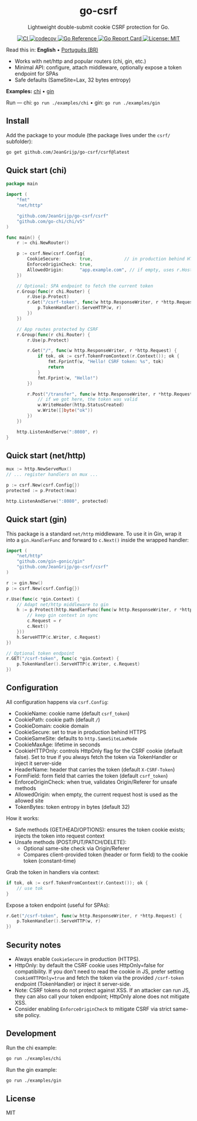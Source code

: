 <div align="center">
	<h1>go-csrf</h1>
	<p>Lightweight double-submit cookie CSRF protection for Go.</p>
	<p>
		<a href="https://github.com/JeanGrijp/go-csrf/actions/workflows/ci.yml">
			<img src="https://github.com/JeanGrijp/go-csrf/actions/workflows/ci.yml/badge.svg" alt="CI">
		</a>
		<a href="https://codecov.io/gh/JeanGrijp/go-csrf">
			<img src="https://codecov.io/gh/JeanGrijp/go-csrf/graph/badge.svg?token=REPLACE_TOKEN" alt="codecov">
		</a>
		<a href="https://pkg.go.dev/github.com/JeanGrijp/go-csrf/csrf">
			<img src="https://pkg.go.dev/badge/github.com/JeanGrijp/go-csrf/csrf.svg" alt="Go Reference">
		</a>
		<a href="https://goreportcard.com/report/github.com/JeanGrijp/go-csrf">
			<img src="https://goreportcard.com/badge/github.com/JeanGrijp/go-csrf" alt="Go Report Card">
		</a>
		<a href="LICENSE">
			<img src="https://img.shields.io/badge/License-MIT-blue.svg" alt="License: MIT">
		</a>
	</p>
</div>

Read this in: **English** • [Português (BR)](README.pt-BR.md)

- Works with net/http and popular routers (chi, gin, etc.)
- Minimal API: configure, attach middleware, optionally expose a token endpoint for SPAs
- Safe defaults (SameSite=Lax, 32 bytes entropy)

**Examples:** [chi](examples/chi/main.go) • [gin](examples/gin/main.go)

Run — chi: `go run ./examples/chi` • gin: `go run ./examples/gin`

## Install

Add the package to your module (the package lives under the `csrf/` subfolder):

```sh
go get github.com/JeanGrijp/go-csrf/csrf@latest
```

## Quick start (chi)

```go
package main

import (
	"fmt"
	"net/http"

	"github.com/JeanGrijp/go-csrf/csrf"
	"github.com/go-chi/chi/v5"
)

func main() {
	r := chi.NewRouter()

	p := csrf.New(csrf.Config{
		CookieSecure:       true,            // in production behind HTTPS
		EnforceOriginCheck: true,
		AllowedOrigin:      "app.example.com", // if empty, uses r.Host
	})

	// Optional: SPA endpoint to fetch the current token
	r.Group(func(r chi.Router) {
		r.Use(p.Protect)
		r.Get("/csrf-token", func(w http.ResponseWriter, r *http.Request) {
			p.TokenHandler().ServeHTTP(w, r)
		})
	})

	// App routes protected by CSRF
	r.Group(func(r chi.Router) {
		r.Use(p.Protect)

		r.Get("/", func(w http.ResponseWriter, r *http.Request) {
			if tok, ok := csrf.TokenFromContext(r.Context()); ok {
				fmt.Fprintf(w, "Hello! CSRF token: %s", tok)
				return
			}
			fmt.Fprint(w, "Hello!")
		})

		r.Post("/transfer", func(w http.ResponseWriter, r *http.Request) {
			// if we got here, the token was valid
			w.WriteHeader(http.StatusCreated)
			w.Write([]byte("ok"))
		})
	})

	http.ListenAndServe(":8080", r)
}
```

## Quick start (net/http)

```go
mux := http.NewServeMux()
// ... register handlers on mux ...

p := csrf.New(csrf.Config{})
protected := p.Protect(mux)

http.ListenAndServe(":8080", protected)
```

## Quick start (gin)

This package is a standard `net/http` middleware. To use it in Gin, wrap it into a `gin.HandlerFunc` and forward to `c.Next()` inside the wrapped handler:

```go
import (
	"net/http"
	"github.com/gin-gonic/gin"
	"github.com/JeanGrijp/go-csrf/csrf"
)

r := gin.New()
p := csrf.New(csrf.Config{})

r.Use(func(c *gin.Context) {
	// Adapt net/http middleware to gin
	h := p.Protect(http.HandlerFunc(func(w http.ResponseWriter, r *http.Request) {
		// keep gin context in sync
		c.Request = r
		c.Next()
	}))
	h.ServeHTTP(c.Writer, c.Request)
})

// Optional token endpoint
r.GET("/csrf-token", func(c *gin.Context) {
	p.TokenHandler().ServeHTTP(c.Writer, c.Request)
})
```

## Configuration

All configuration happens via `csrf.Config`:

- CookieName: cookie name (default `csrf_token`)
- CookiePath: cookie path (default `/`)
- CookieDomain: cookie domain
- CookieSecure: set to true in production behind HTTPS
- CookieSameSite: defaults to `http.SameSiteLaxMode`
- CookieMaxAge: lifetime in seconds
- CookieHTTPOnly: controls HttpOnly flag for the CSRF cookie (default false). Set to true if you always fetch the token via TokenHandler or inject it server-side
- HeaderName: header that carries the token (default `X-CSRF-Token`)
- FormField: form field that carries the token (default `csrf_token`)
- EnforceOriginCheck: when true, validates Origin/Referer for unsafe methods
- AllowedOrigin: when empty, the current request host is used as the allowed site
- TokenBytes: token entropy in bytes (default 32)

How it works:
- Safe methods (GET/HEAD/OPTIONS): ensures the token cookie exists; injects the token into request context
- Unsafe methods (POST/PUT/PATCH/DELETE):
  - Optional same-site check via Origin/Referer
  - Compares client-provided token (header or form field) to the cookie token (constant-time)

Grab the token in handlers via context:

```go
if tok, ok := csrf.TokenFromContext(r.Context()); ok {
	// use tok
}
```

Expose a token endpoint (useful for SPAs):

```go
r.Get("/csrf-token", func(w http.ResponseWriter, r *http.Request) {
	p.TokenHandler().ServeHTTP(w, r)
})
```

## Security notes

- Always enable `CookieSecure` in production (HTTPS).
 - HttpOnly: by default the CSRF cookie uses HttpOnly=false for compatibility. If you don't need to read the cookie in JS, prefer setting `CookieHTTPOnly=true` and fetch the token via the provided `/csrf-token` endpoint (TokenHandler) or inject it server-side.
 - Note: CSRF tokens do not protect against XSS. If an attacker can run JS, they can also call your token endpoint; HttpOnly alone does not mitigate XSS.
- Consider enabling `EnforceOriginCheck` to mitigate CSRF via strict same-site policy.

## Development

Run the chi example:

```sh
go run ./examples/chi
```

Run the gin example:

```sh
go run ./examples/gin
```

## License

MIT